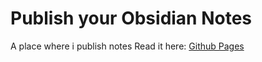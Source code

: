 # Publish your Obsidian Notes
A place where i publish notes
Read it here: [Github Pages](https://suban244.github.io/notes/)
